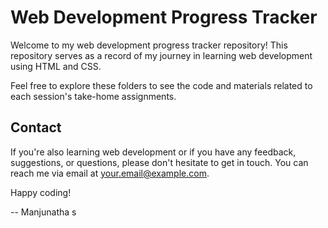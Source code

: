 # Web Development Progress Tracker

Welcome to my web development progress tracker repository! This repository serves as a record of my journey in learning web development using HTML and CSS.

Feel free to explore these folders to see the code and materials related to each session's take-home assignments.

## Contact

If you're also learning web development or if you have any feedback, suggestions, or questions, please don't hesitate to get in touch. You can reach me via email at [your.email@example.com](mailto:your.email@example.com).

Happy coding!

-- Manjunatha s
